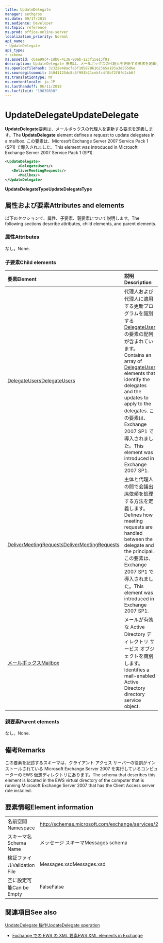 ```yaml
---
title: UpdateDelegate
manager: sethgros
ms.date: 09/17/2015
ms.audience: Developer
ms.topic: reference
ms.prod: office-online-server
localization_priority: Normal
api_name:
- UpdateDelegate
api_type:
- schema
ms.assetid: c6ae99c4-18b0-4136-90ab-12cf15e15f91
description: UpdateDelegate 要素は、メールボックスの代理人を更新する要求を定義します。 この要素は、Microsoft Exchange Server 2007 Service Pack 1 (SP1) で導入されました。
ms.openlocfilehash: 32322e48acfa5f1058786162565a185a3e565d6e
ms.sourcegitcommit: 34041125dc8c5f993b21cebfc4f8b72f0fd2cb6f
ms.translationtype: MT
ms.contentlocale: ja-JP
ms.lasthandoff: 06/11/2018
ms.locfileid: "19839830"
---
```

# <a name="updatedelegate"></a><span data-ttu-id="b9a3e-104">UpdateDelegate</span><span class="sxs-lookup"><span data-stu-id="b9a3e-104">UpdateDelegate</span></span>

<span data-ttu-id="b9a3e-105">**UpdateDelegate**要素は、メールボックスの代理人を更新する要求を定義します。</span><span class="sxs-lookup"><span data-stu-id="b9a3e-105">The **UpdateDelegate** element defines a request to update delegates in a mailbox.</span></span> <span data-ttu-id="b9a3e-106">この要素は、Microsoft Exchange Server 2007 Service Pack 1 (SP1) で導入されました。</span><span class="sxs-lookup"><span data-stu-id="b9a3e-106">This element was introduced in Microsoft Exchange Server 2007 Service Pack 1 (SP1).</span></span> 
  
```xml
<UpdateDelegate>
      <DelegateUsers/>
   <DeliverMeetingRequests/>
      <Mailbox/>
</UpdateDelegate>
```

 <span data-ttu-id="b9a3e-107">**UpdateDelegateType**</span><span class="sxs-lookup"><span data-stu-id="b9a3e-107">**UpdateDelegateType**</span></span>
## <a name="attributes-and-elements"></a><span data-ttu-id="b9a3e-108">属性および要素</span><span class="sxs-lookup"><span data-stu-id="b9a3e-108">Attributes and elements</span></span>

<span data-ttu-id="b9a3e-109">以下のセクションで、属性、子要素、親要素について説明します。</span><span class="sxs-lookup"><span data-stu-id="b9a3e-109">The following sections describe attributes, child elements, and parent elements.</span></span>
  
### <a name="attributes"></a><span data-ttu-id="b9a3e-110">属性</span><span class="sxs-lookup"><span data-stu-id="b9a3e-110">Attributes</span></span>

<span data-ttu-id="b9a3e-111">なし。</span><span class="sxs-lookup"><span data-stu-id="b9a3e-111">None.</span></span>
  
### <a name="child-elements"></a><span data-ttu-id="b9a3e-112">子要素</span><span class="sxs-lookup"><span data-stu-id="b9a3e-112">Child elements</span></span>

|<span data-ttu-id="b9a3e-113">**要素**</span><span class="sxs-lookup"><span data-stu-id="b9a3e-113">**Element**</span></span>|<span data-ttu-id="b9a3e-114">**説明**</span><span class="sxs-lookup"><span data-stu-id="b9a3e-114">**Description**</span></span>|
|:-----|:-----|
|[<span data-ttu-id="b9a3e-115">DelegateUsers</span><span class="sxs-lookup"><span data-stu-id="b9a3e-115">DelegateUsers</span></span>](delegateusers.md) <br/> |<span data-ttu-id="b9a3e-116">代理人および代理人に適用する更新プログラムを識別する[DelegateUser](delegateuser.md)の要素の配列が含まれています。</span><span class="sxs-lookup"><span data-stu-id="b9a3e-116">Contains an array of [DelegateUser](delegateuser.md) elements that identify the delegates and the updates to apply to the delegates.</span></span> <span data-ttu-id="b9a3e-117">この要素は、Exchange 2007 SP1 で導入されました。</span><span class="sxs-lookup"><span data-stu-id="b9a3e-117">This element was introduced in Exchange 2007 SP1.</span></span>  <br/> |
|[<span data-ttu-id="b9a3e-118">DeliverMeetingRequests</span><span class="sxs-lookup"><span data-stu-id="b9a3e-118">DeliverMeetingRequests</span></span>](delivermeetingrequests.md) <br/> |<span data-ttu-id="b9a3e-119">主体と代理人の間で会議出席依頼を処理する方法を定義します。</span><span class="sxs-lookup"><span data-stu-id="b9a3e-119">Defines how meeting requests are handled between the delegate and the principal.</span></span> <span data-ttu-id="b9a3e-120">この要素は、Exchange 2007 SP1 で導入されました。</span><span class="sxs-lookup"><span data-stu-id="b9a3e-120">This element was introduced in Exchange 2007 SP1.</span></span>  <br/> |
|[<span data-ttu-id="b9a3e-121">メールボックス</span><span class="sxs-lookup"><span data-stu-id="b9a3e-121">Mailbox</span></span>](mailbox.md) <br/> |<span data-ttu-id="b9a3e-122">メールが有効な Active Directory ディレクトリ サービス オブジェクトを識別します。</span><span class="sxs-lookup"><span data-stu-id="b9a3e-122">Identifies a mail-enabled Active Directory directory service object.</span></span>  <br/> |
   
### <a name="parent-elements"></a><span data-ttu-id="b9a3e-123">親要素</span><span class="sxs-lookup"><span data-stu-id="b9a3e-123">Parent elements</span></span>

<span data-ttu-id="b9a3e-124">なし。</span><span class="sxs-lookup"><span data-stu-id="b9a3e-124">None.</span></span>
  
## <a name="remarks"></a><span data-ttu-id="b9a3e-125">備考</span><span class="sxs-lookup"><span data-stu-id="b9a3e-125">Remarks</span></span>

<span data-ttu-id="b9a3e-126">この要素を記述するスキーマは、クライアント アクセス サーバーの役割がインストールされている Microsoft Exchange Server 2007 を実行しているコンピューターの EWS 仮想ディレクトリにあります。</span><span class="sxs-lookup"><span data-stu-id="b9a3e-126">The schema that describes this element is located in the EWS virtual directory of the computer that is running Microsoft Exchange Server 2007 that has the Client Access server role installed.</span></span>
  
## <a name="element-information"></a><span data-ttu-id="b9a3e-127">要素情報</span><span class="sxs-lookup"><span data-stu-id="b9a3e-127">Element information</span></span>

|||
|:-----|:-----|
|<span data-ttu-id="b9a3e-128">名前空間</span><span class="sxs-lookup"><span data-stu-id="b9a3e-128">Namespace</span></span>  <br/> |http://schemas.microsoft.com/exchange/services/2006/messages  <br/> |
|<span data-ttu-id="b9a3e-129">スキーマ名</span><span class="sxs-lookup"><span data-stu-id="b9a3e-129">Schema Name</span></span>  <br/> |<span data-ttu-id="b9a3e-130">メッセージ スキーマ</span><span class="sxs-lookup"><span data-stu-id="b9a3e-130">Messages schema</span></span>  <br/> |
|<span data-ttu-id="b9a3e-131">検証ファイル</span><span class="sxs-lookup"><span data-stu-id="b9a3e-131">Validation File</span></span>  <br/> |<span data-ttu-id="b9a3e-132">Messages.xsd</span><span class="sxs-lookup"><span data-stu-id="b9a3e-132">Messages.xsd</span></span>  <br/> |
|<span data-ttu-id="b9a3e-133">空に設定可能</span><span class="sxs-lookup"><span data-stu-id="b9a3e-133">Can be Empty</span></span>  <br/> |<span data-ttu-id="b9a3e-134">False</span><span class="sxs-lookup"><span data-stu-id="b9a3e-134">False</span></span>  <br/> |
   
## <a name="see-also"></a><span data-ttu-id="b9a3e-135">関連項目</span><span class="sxs-lookup"><span data-stu-id="b9a3e-135">See also</span></span>



[<span data-ttu-id="b9a3e-136">UpdateDelegate 操作</span><span class="sxs-lookup"><span data-stu-id="b9a3e-136">UpdateDelegate operation</span></span>](updatedelegate-operation.md)


- [<span data-ttu-id="b9a3e-137">Exchange での EWS の XML 要素</span><span class="sxs-lookup"><span data-stu-id="b9a3e-137">EWS XML elements in Exchange</span></span>](ews-xml-elements-in-exchange.md)


